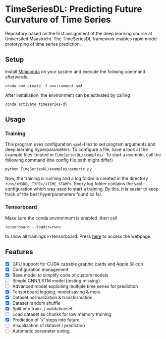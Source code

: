 # TimeSeriesDL: Predicting Future Curvature of Time Series
Repository based on the first assignment of the deep learning course at Universiteit Maastricht. The TimeSeriesDL framework enables rapid model prototyping of time series prediction.

## Setup
Install [Miniconda](https://docs.conda.io/en/latest/miniconda.html) on your system and execute the follwing command afterwards.

```conda env create -f environment.yml```

After installation, the environment can be activated by calling 

```conda activate timeseries-dl```

## Usage
### Training
This program uses configuration `yaml`-files to set program arguments and deep learning hyperparameters. To configure a file, have a look at the example files located in ```TimeSeriesDL/examples/```. To start a example, call the following command (the config file path might differ)

```python TimeSeriesDL/examples/generic.py```

Now, the training is running and a log folder is created in the directory ```runs/<MODEL_TYPE>/<TIME_STAMP>```. Every log folder contains the `yaml`-configuration which was used to start a training. By this, it is easier to keep track of the best hyperparameters found so far.

### Tensorboard
Make sure the conda environment is enabled, then call

```tensorboard --logdir=runs```

to show all trainings in tensorboard. Press [here](http://localhost:6006) to access the webpage.

## Features
- [x] GPU support for CUDA capable graphic cards and Apple Silicon
- [x] Configuration management
- [x] Base model to simplify code of custom models
- [ ] Simple CNN/LSTM model (testing missing)
- [ ] Advanced model exploiting multiple time series for prediction
- [x] Tensorboard logging, model saving & more
- [x] Dataset normalization & transformation
- [x] Dataset random shuffle
- [x] Split into train- / validationset
- [ ] Load dataset as chunks for low memory training
- [x] Prediction of 'x' steps into future
- [ ] Visualization of dataset / prediction
- [ ] Automatic parameter tuning
